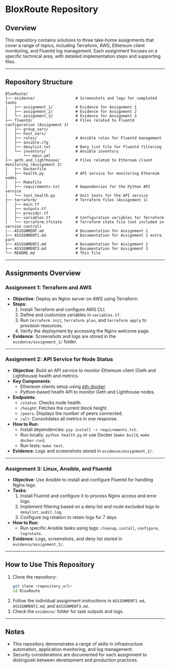 
# BloxRoute Repository

## Overview

This repository contains solutions to three take-home assignments that cover a range of topics, including Terraform, AWS, Ethereum client monitoring, and Fluentd log management. Each assignment focuses on a specific technical area, with detailed implementation steps and supporting files.

---

## Repository Structure

```
BloxRoute/
├── evidence/                  # Screenshots and logs for completed tasks
│   ├── assignment_1/          # Evidence for Assignment 1
│   ├── assignment_2/          # Evidence for Assignment 2
│   └── assignment_3/          # Evidence for Assignment 3
├── fluentd/                   # Files related to Fluentd configuration (Assignment 3)
│   ├── group_vars/
│   ├── host_vars/
│   ├── roles/                 # Ansible roles for Fluentd management
│   ├── ansible.cfg
│   ├── denylist.txt           # Deny list file for Fluentd filtering
│   └── inventory/             # Ansible inventory
│       └── main.yml
├── geth_and_lighthouse/       # Files related to Ethereum client monitoring (Assignment 2)
│   ├── Dockerfile
│   ├── health.py              # API service for monitoring Ethereum nodes
│   ├── Makefile
│   ├── requirements.txt       # Dependencies for the Python API service
│   └── test_health.py         # Unit tests for the API service
├── terraform/                 # Terraform files (Assignment 1)
│   ├── main.tf
│   ├── outputs.tf
│   ├── provider.tf
│   ├── variables.tf           # Configuration variables for Terraform
│   └── terraform.tfstate      # Terraform state file (not included in version control)
|---ASSIGNMENT.md              # Documentation for Assignment 1
├── ASSIGNMENT1.md             # Documentation for Assignment 1 extra part
├── ASSIGNMENT2.md             # Documentation for Assignment 2
├── ASSIGNMENT3.md             # Documentation for Assignment 3
└── README.md                  # This file
```

---

## Assignments Overview

### **Assignment 1: Terraform and AWS**

- **Objective**: Deploy an Nginx server on AWS using Terraform.
- **Steps**:
  1. Install Terraform and configure AWS CLI.
  2. Define and customize variables in `variables.tf`.
  3. Run `terraform init`, `terraform plan`, and `terraform apply` to provision resources.
  4. Verify the deployment by accessing the Nginx welcome page.
- **Evidence**: Screenshots and logs are stored in the `evidence/assignment_1/` folder.

---

### **Assignment 2: API Service for Node Status**

- **Objective**: Build an API service to monitor Ethereum client (Geth and Lighthouse) health and metrics.
- **Key Components**:
  - Ethereum clients setup using [eth-docker](https://github.com/eth-educators/eth-docker).
  - Python-based health API to monitor Geth and Lighthouse nodes.
- **Endpoints**:
  - `/status`: Checks node health.
  - `/height`: Fetches the current block height.
  - `/peers`: Displays the number of peers connected.
  - `/all`: Consolidates all metrics in one response.
- **How to Run**:
  - Install dependencies: `pip install -r requirements.txt`.
  - Run locally: `python health.py` or use Docker (`make build`, `make docker-run`).
  - Run tests: `make test`.
- **Evidence**: Logs and screenshots stored in `evidence/assignment_2/`.

---

### **Assignment 3: Linux, Ansible, and Fluentd**

- **Objective**: Use Ansible to install and configure Fluentd for handling Nginx logs.
- **Tasks**:
  1. Install Fluentd and configure it to process Nginx access and error logs.
  2. Implement filtering based on a deny list and route excluded logs to `denylist_audit.log`.
  3. Configure log rotation to retain logs for 7 days.
- **How to Run**:
  - Run specific Ansible tasks using tags: `cleanup`, `install`, `configure`, `logrotate`.
- **Evidence**: Logs, screenshots, and deny list stored in `evidence/assignment_3/`.

---

## How to Use This Repository

1. Clone the repository:
   ```bash
   git clone <repository_url>
   cd BloxRoute
   ```
2. Follow the individual assignment instructions in `ASSIGNMENT1.md`, `ASSIGNMENT2.md`, and `ASSIGNMENT3.md`.
3. Check the `evidence/` folder for task outputs and logs.

---

## Notes

- This repository demonstrates a range of skills in infrastructure automation, application monitoring, and log management.
- Security considerations are documented for each assignment to distinguish between development and production practices.
